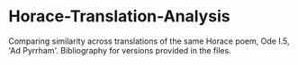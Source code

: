 # Horace-Translation-Analysis
Comparing similarity across translations of the same Horace poem, Ode I.5, 'Ad Pyrrham'. Bibliography for versions provided in the files.
